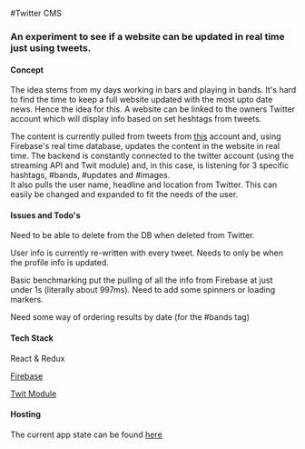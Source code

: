 #Twitter CMS

### An experiment to see if a website can be updated in real time just using tweets.

#### Concept

The idea stems from my days working in bars and playing in bands. It's hard to find the time to keep a full website updated
with the most upto date news. Hence the idea for this. A website can be linked to the owners Twitter account which will 
display info based on set heshtags from tweets.

The content is currently pulled from tweets from [this](https://twitter.com/UseTweetsAsCMS) account and, using Firebase's 
real time database, updates the content in the website in real time. The backend is constantly connected to the twitter 
account (using the streaming API and Twit module) and, in this case, is listening for 3 specific hashtags, #bands, #updates and #images.  
It also pulls the user name, headline and location from Twitter. This can easily be changed and expanded to fit the needs 
of the user.

#### Issues and Todo's

Need to be able to delete from the DB when deleted from Twitter.

User info is currently re-written with every tweet. Needs to only be when the profile info is updated.

Basic benchmarking put the pulling of all the info from Firebase at just under 1s (literally about 997ms). Need to add some
spinners or loading markers. 

Need some way of ordering results by date (for the #bands tag)

#### Tech Stack

React & Redux

[Firebase](https://firebase.google.com/)

[Twit Module](https://github.com/ttezel/twit)

#### Hosting

The current app state can be found [here](https://twitter-cms.herokuapp.com/)





